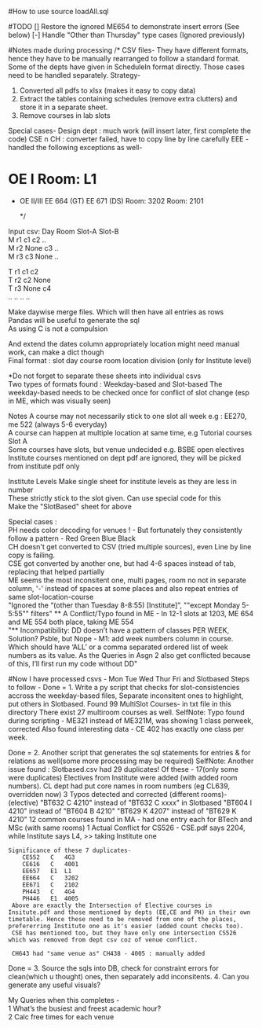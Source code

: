 #How to use
source loadAll.sql

#TODO 
[] Restore the ignored ME654 to demonstrate insert errors (See below)
[-] Handle "Other than Thursday" type cases (Ignored previously)

#Notes made during processing 
/*
CSV files-
They have different formats, hence they have to be manually rearranged to follow a standard format. 
Some of the depts have given in ScheduleIn format directly. Those cases need to be handled separately.
Strategy-
1. Converted all pdfs to xlsx (makes it easy to copy data)
2. Extract the tables containing schedules (remove extra clutters) and store it in a separate sheet.
3. Remove courses in lab slots

Special cases-
Design dept : much work (will insert later, first complete the code)
CSE n CH : converter failed, have to copy line by line carefully
EEE - handled the following exceptions as well-
# OE I	Room: L1	
* OE II/III	EE 664 (GT)	EE 671 (DS)
	Room: 3202	Room: 2101

	*/

Input csv:  Day Room Slot-A Slot-B    
M r1 c1 c2 ..   
M r2 None c3 ..   
M r3 c3 None ..   

T r1 c1 c2    
T r2 c2 None    
T r3 None c4    
.. .. .. ..    

Make daywise merge files. Which will then have all entries as rows        
Pandas will be useful to generate the sql        
As using C is not a compulsion        

And extend the dates column appropriately      location might need manual work, can make a dict though  
Final format :   slot day course room location division (only for Institute level)


*Do not forget to separate these sheets into individual csvs        
Two types of formats found : Weekday-based and Slot-based
The weekday-based needs to be checked once for conflict of slot change (esp in ME, which was visually seen)
    

Notes A course may not necessarily stick to one slot all week e.g : EE270, me 522 (always 5-6 everyday)       
A course can happen at multiple location at same time, e.g Tutorial courses Slot A       
Some courses have slots, but venue undecided e.g. BSBE open electives       
Institute courses mentioned on dept pdf are ignored, they will be picked from institute pdf only       

Institute Levels  Make single sheet for institute levels as they are less in number     
These strictly stick to the slot given. Can use special code for this      
Make the "SlotBased" sheet for above      

Special cases :       
PH needs color decoding for venues ! - But fortunately they consistently follow a pattern - Red Green Blue Black       
CH doesn't get converted to CSV (tried multiple sources), even Line by line copy is failing.       
CSE got converted by another one, but had 4-6 spaces instead of tab, replacing that helped partially       
ME seems the most inconsitent one,  multi pages, room no not in separate column, '-' instead of spaces at some places and also repeat entries of same slot-location-course       
"Ignored the “(other than Tuesday 8-8:55) [Institute]”, ""except Monday 5-5:55"" filters"
** A Conflict/Typo found in ME - In 12-1 slots at 1203, ME 654 and ME 554 both place, taking ME 554       
"** Incompatibility: DD doesn’t have a pattern of classes PER WEEK,
Solution?
Psble, but Nope - M1: add week numbers column in course. Which should have ‘ALL’ or a comma separated ordered list of week numbers as its value. 
As the Queries in Asgn 2 also get conflicted because of this, I’ll first run my code without DD"

#Now I have processed csvs - Mon Tue Wed Thur Fri and Slotbased
Steps to follow - 
Done = 1. Write a py script that checks for slot-consistencies accross the weekday-based files, Separate inconsitent ones to highlight, put others in Slotbased.
Found 99 MultiSlot Courses- in txt file in this directory
There exist 27 multiroom courses as well.
SelfNote: 
	Typo found during scripting - ME321 instead of ME321M, was showing 1 class perweek, corrected
	Also found interesting data - CE 402 has exactly one class per week.

Done = 2. Another script that generates the sql statements for entries &  for relations as well(some more processing may be required)
SelfNote: Another issue found : 
	Slotbased.csv had 29 duplicates! Of these -
	17(only some were duplicates) Electives from Institute were added (with added room numbers). 
		CL dept had put core names in room numbers (eg CL639, overridden now)
	3 Typos detected and corrected (different rooms)- 
		(elective) "BT632	C	4210" instead of "BT632	C	xxxx" in Slotbased
		"BT604	I	4210" instead of "BT604	B	4210"
		"BT629	K	4207" instead of "BT629	K	4210"
	12 common courses found in MA - had one entry each for BTech and MSc (with same rooms)
	1 Actual Conflict for CS526 - CSE.pdf says 2204, while Institute says L4, >> taking Institute one

	Significance of these 7 duplicates-
		CE552	C	4G3
		CE616	C	4001
		EE657	E1	L1
		EE664	C	3202
		EE671	C	2102
		PH443	C	4G4
		PH446	E1	4005		
	 Above are exactly the Intersection of Elective courses in Insitute.pdf and those mentioned by depts (EE,CE and PH) in their own timetable. Hence these need to be removed from one of the places, prefererring Institute one as it's easier (added count checks too).
	 CSE has mentioned too, but they have only one intersection CS526 which was removed from dept csv coz of venue conflict.

	 CH643 had "same venue as" CH438 - 4005 : manually added

Done = 3. Source the sqls into DB, check for constraint errors for clean(which u thought) ones, then separately add inconsitents.
4. Can you generate any useful visuals?

My Queries when this completes -         
1 What’s the busiest and freest academic hour?       
2 Calc free times for each venue   